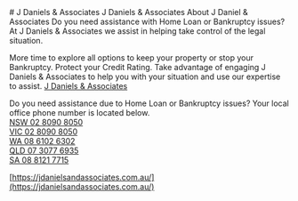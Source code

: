 <meta name="google-site-verification" content="K1kt4EgmD0wZIWG-HQ9hd_XAr5PVWkRsgsc0ZSkzinI" />
# J Daniels &amp; Associates
J Daniels &amp; Associates
About J Daniel &amp; Associates
Do you need assistance with Home Loan or Bankruptcy issues?
At J Daniels &amp; Associates we assist in helping take control of the legal situation.

More time to explore all options to keep your property or stop your Bankruptcy.
Protect your Credit Rating.
Take advantage of engaging J Daniels &amp; Associates to help you with your situation and use our expertise to assist.
[J Daniels & Associates](https://jdanielsandassociates.com.au/)

Do you need assistance due to Home Loan or Bankruptcy issues?
Your local office phone number is located below.<br>
 [NSW 02 8090 8050](tel:0280908050)<br>
[VIC 02 8090 8050](tel:0280908050)<br>
[WA 08 6102 6302](tel:0861026302)<br>
[QLD 07 3077 6935](tel:0730776935)<br>
[SA 08 8121 7715](tel:0881217715)

 






[https://jdanielsandassociates.com.au/](https://jdanielsandassociates.com.au/)

